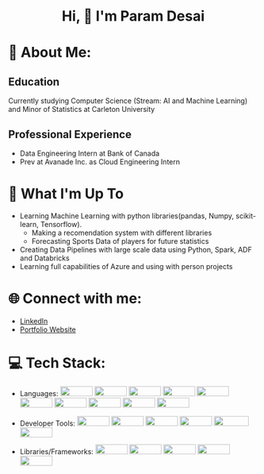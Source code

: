 <h1 align="center">Hi, 👋 I'm Param Desai</h1>


# 💫 About Me:

## Education
Currently studying Computer Science (Stream: AI and Machine Learning) and Minor of Statistics at Carleton University 

## Professional Experience 
- Data Engineering Intern at Bank of Canada
- Prev at Avanade Inc. as Cloud Engineering Intern

# 🚀 What I'm Up To

- Learning Machine Learning with python libraries(pandas, Numpy, scikit-learn, Tensorflow).
  - Making a recomendation system with different libraries
  - Forecasting Sports Data of players for future statistics
- Creating Data Pipelines with large scale data using Python, Spark, ADF and Databricks
- Learning full capabilities of Azure and using with person projects

# 🌐 Connect with me:

- [LinkedIn](https://www.linkedin.com/in/paramdesai111)
- [Portfolio Website](https://paramdesai.netlify.app)

# 💻 Tech Stack:

- Languages:
            <img src='https://img.shields.io/badge/Python-306998?logo=Python&logoColor=FFD43B' width="65" height="20" />
            <img src="https://img.shields.io/badge/Java-ED8B00?logo=oracle&logoColor=white" width="65" height="20" />
            <img src='https://img.shields.io/badge/Javascript-323330?logo=javascript' width="65" height="20" />
            <img src='https://img.shields.io/badge/Typescript-3178C6?logo=Typescript&logoColor=fff' width="65" height="20" />
            <img src="https://img.shields.io/badge/C-00599C?logo=c&logoColor=FFFFFF" width="65" height="20" />
            <img src="https://img.shields.io/badge/C++-00599C?logo=cplusplus&logoColor=FFFFFF" width="65" height="20" />
            <img src='https://img.shields.io/badge/HTML5-E34F26?logo=HTML5&logoColor=white' width="65" height="20" />
            <img src="https://img.shields.io/badge/TailwindCSS-38B2AC?logo=tailwind-css&logoColor=white" width="65" height="20" />
            <img src='https://img.shields.io/badge/CSS-1572B6?logo=CSS3&logoColor=white' width="65" height="20" />
            <img src='https://img.shields.io/badge/PowerShell-5391FE?logo=powershell&logoColor=white' width="65" height="20" />


- Developer Tools:
                  <img src="https://img.shields.io/badge/MongoDB-47A248?logo=mongodb&logoColor=FFFFFF" width="65" height="20" />
                  <img src="https://img.shields.io/badge/GraphQL-E10098?logo=graphql&logoColor=white" width="65" height="20" />
                  <img src="https://img.shields.io/badge/Postman-FF6C37?logo=postman&logoColor=white" width="65" height="20" />
                  <img src='https://img.shields.io/badge/PowerBI-F2C811?logo=powerbi&logoColor=white' width="65" height="20" />
                  <img src='https://img.shields.io/badge/Power_Platform-742774?logo=powerapps&logoColor=white' width="70" height="20" />
                  <img src='https://img.shields.io/badge/Git-F05032?logo=git&logoColor=white' width="65" height="20" />



- Libraries/Frameworks:
                        <img src='https://img.shields.io/badge/Azure-0089D6?logo=microsoft-azure&logoColor=white' width="65" height="20" />
                        <img src="https://img.shields.io/badge/AWS-232F3E?logo=amazon-aws&logoColor=FF9900" width="65" height="20" />
                        <img src="https://img.shields.io/badge/Express.js-000000?logo=express&logoColor=FFFFFF" width="65" height="20" />
                        <img src='https://img.shields.io/badge/React-20232a?logo=React&logoColor=61DAFB' width="65" height="20" />
                        <img src='https://img.shields.io/badge/NodeJS-339933?logo=Node.js&logoColor=fff' width="65" height="20" />
                        
                      
                      
